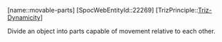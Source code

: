 ﻿---
type: TrizPrincipleSub
aliases:
- movable-parts
license: CC BY-SA 4.0
copyright: https://github.com/SpocWeb
IsDeleted: false
IsReadOnly: false
Confidential: public
tags: 
- Triz/Principle/Sub
---
[name::movable-parts]
[SpocWebEntityId::22269]
[TrizPrinciple::[Triz-Dynamicity](tech/Triz/Principle/Triz-Dynamicity.md)]

Divide an object into parts capable of movement relative to each other.
